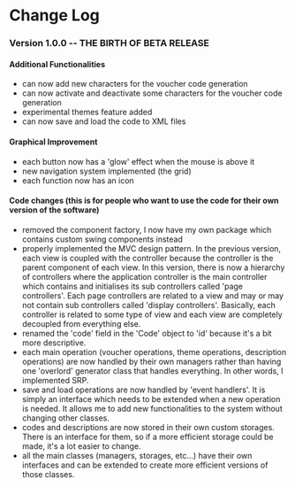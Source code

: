 # Change Log
### Version 1.0.0 -- THE BIRTH OF BETA RELEASE

#### Additional Functionalities
- can now add new characters for the voucher code generation
- can now activate and deactivate some characters for the voucher code generation
- experimental themes feature added
- can now save and load the code to XML files

#### Graphical Improvement
- each button now has a 'glow' effect when the mouse is above it
- new navigation system implemented (the grid)
- each function now has an icon

#### Code changes (this is for people who want to use the code for their own version of the software)
- removed the component factory, I now have my own package which contains custom swing components instead
- properly implemented the MVC design pattern. In the previous version, each view is coupled with the 
controller because the controller is the parent component of each view. In this version, there is now a hierarchy
of controllers where the application controller is the main controller which contains and initialises its sub 
controllers called 'page controllers'. Each page controllers are related to a view and may or may not contain sub
controllers called 'display controllers'. Basically, each controller is related to some type of view and each view
are completely decoupled from everything else.
- renamed the 'code' field in the 'Code' object to 'id' because it's a bit more descriptive. 
- each main operation (voucher operations, theme operations, description operations) are now handled by their own managers
rather than having one 'overlord' generator class that handles everything. In other words, I implemented SRP.
- save and load operations are now handled by 'event handlers'. It is simply an interface which needs to be extended when
a new operation is needed. It allows me to add new functionalities to the system without changing other classes.
- codes and descriptions are now stored in their own custom storages. There is an interface for them, so if a more efficient
storage could be made, it's a lot easier to change.
- all the main classes (managers, storages, etc...) have their own interfaces and can be extended to create more efficient 
versions of those classes.
